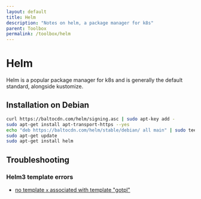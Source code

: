 ```yaml
---
layout: default
title: Helm
description: "Notes on helm, a package manager for k8s"
parent: Toolbox
permalink: /toolbox/helm
---
```


# Helm
Helm is a popular package manager for k8s and is generally the default standard, alongside kustomize.

## Installation on Debian

```bash
curl https://baltocdn.com/helm/signing.asc | sudo apt-key add -
sudo apt-get install apt-transport-https --yes
echo "deb https://baltocdn.com/helm/stable/debian/ all main" | sudo tee /etc/apt/sources.list.d/helm-stable-debian.list
sudo apt-get update
sudo apt-get install helm
```

## Troubleshooting

### Helm3 template errors
- [no template `x` associated with template "gotpl"](https://stackoverflow.com/questions/70899601/helm3-template-error-calling-include-template-no-template-microservice-labels)
